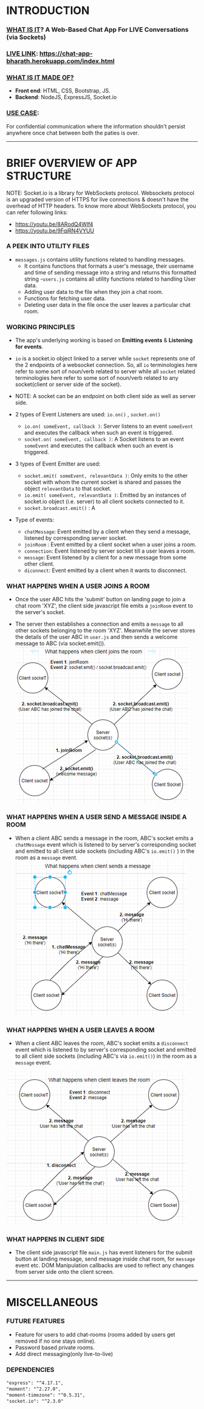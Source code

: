 # INTRODUCTION

### <ins>WHAT IS IT</ins>? A Web-Based Chat App For LIVE Conversations (via Sockets)
### <ins>LIVE LINK</ins>:  https://chat-app-bharath.herokuapp.com/index.html 
### <ins>WHAT IS IT MADE OF?</ins>
- **Front end**: HTML, CSS, Bootstrap, JS.
- **Backend**: NodeJS, ExpressJS, Socket.io
### <ins>USE CASE</ins>: 
For confidential communication where the information shouldn't persist anywhere once chat between both the paties is over. 

---

# BRIEF OVERVIEW OF APP STRUCTURE

NOTE: Socket.io is a library for WebSockets protocol. Websockets protocol is an upgraded version of HTTPS for live connections & doesn't have the overhead of HTTP headers. To know more about WebSockets protocol, you can refer following links:
- https://youtu.be/8ARodQ4Wlf4
- https://youtu.be/9FqjRN4VYUU

### A PEEK INTO UTILITY FILES
- `messages.js` contains utility functions related to handling messages.
    - It contains functions that formats a user's message, their username and time of sending message into a string and returns this formatted string
-`users.js` contains all utility functions related to handling User data.
    - Adding user data to the file when they join a chat room.
    - Functions for fetching user data.
    - Deleting user data in the file once the user leaves a particular chat room. 

### WORKING PRINCIPLES
- The app's underlying working is based on **Emitting events** & **Listening for events**. 
- `io` is a socket.io object linked to a server while `socket` represents one of the 2 endpoints of a websocket connection. So, all `io` terminologies here refer to some sort of noun/verb related to server while all `socket` related terminologies here refer to some sort of noun/verb related to any socket(client or server side of the socket). 
- NOTE: A socket can be an endpoint on both client side as well as server side. 

- 2 types of Event Listeners are used: `io.on()` , `socket.on()`
    - `io.on( someEvent, callback )`: Server listens to an event `someEvent` and executes the callback when such an event is triggered.
    - `socket.on( someEvent, callback )`: A Socket listens to an event `someEvent` and executes the callback when such an event is triggered. 

- 3 types of Event Emitter are used: 
    - `socket.emit( someEvent, relevantData )`: Only emits to the other socket with whom the current socket is shared and passes the object `relevantData` to that socket.
    - `io.emit( someEvent, relevantData )`: Emitted by an instances of socket.io object (i.e. server) to all client sockets connected to it. 
    - `socket.broadcast.emit()` : A 

- Type of events: 
    - `chatMessage`: Event emitted by a client when they send a message, listened by corresponding server socket.
    - `joinRoom` : Event emitted by a client socket when a user joins a room. 
    - `connection`: Event listened by server socket till a user leaves a room.
    - `message`:  Event listened by a client for a new message from some other client.
    - `diconnect`: Event emitted by a client when it wants to disconnect. 

### WHAT HAPPENS WHEN A USER JOINS A ROOM
- Once the user ABC hits the 'submit' button on landing page to join a chat room 'XYZ', the client side javascript file emits a `joinRoom` event to the server's socket.

- The server then establishes a connection and emits a `message` to all other sockets belonging to the room 'XYZ'. Meanwhile the server stores the details of the user ABC in `user.js`  and then sends a welcome message to ABC (via socket.emit()).
![Flow chart](readme_pics/clientJoin.PNG?raw=true)

### WHAT HAPPENS WHEN A USER SEND A MESSAGE INSIDE A ROOM
- When a client ABC sends a message in the room, ABC's socket emits a `chatMessage` event which is listened to by server's corresponding socket and emitted to all client side sockets (including ABC's `io.emit()` ) in the room as a `message` event. <br>
![Flow chart](readme_pics/clientMessage.PNG?raw=true)


### WHAT HAPPENS WHEN A USER LEAVES A ROOM
- When a client ABC leaves the room, ABC's socket emits a `disconnect` event which is listened to by server's corresponding socket and emitted to all client side sockets (including ABC's via `io.emit()`) in the room as a `message` event. 

![Flow chart](readme_pics/clientLeft.PNG?raw=true)


### WHAT HAPPENS IN CLIENT SIDE
- The client side javascript file `main.js` has event listeners for the submit button at landing message, send message inside chat room, for `message` event etc. DOM Manipulation callbacks are used to reflect any changes from server side onto the client screen. 

---
# MISCELLANEOUS

### FUTURE FEATURES 
- Feature for users to add chat-rooms (rooms added by users get removed if no one stays online). 
- Password based private rooms. 
- Add direct messaging(only live-to-live) 

### DEPENDENCIES
    "express": "^4.17.1",
    "moment": "^2.27.0",
    "moment-timezone": "^0.5.31",
    "socket.io": "^2.3.0"
